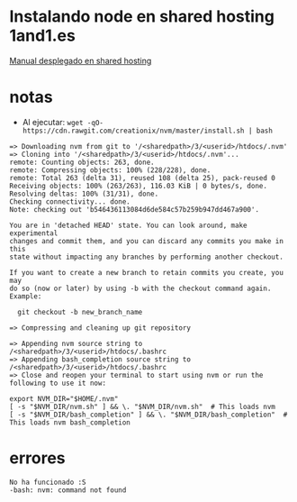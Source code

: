 # Instalando node en shared hosting 1and1.es
[Manual desplegado en shared hosting](http://vinyll.scopyleft.fr/installing-a-custom-version-of-node-on-a-shared-hosting/)

# notas
- Al ejecutar: `wget -qO- https://cdn.rawgit.com/creationix/nvm/master/install.sh | bash`

```
=> Downloading nvm from git to '/<sharedpath>/3/<userid>/htdocs/.nvm'
=> Cloning into '/<sharedpath>/3/<userid>/htdocs/.nvm'...
remote: Counting objects: 263, done.
remote: Compressing objects: 100% (228/228), done.
remote: Total 263 (delta 31), reused 108 (delta 25), pack-reused 0
Receiving objects: 100% (263/263), 116.03 KiB | 0 bytes/s, done.
Resolving deltas: 100% (31/31), done.
Checking connectivity... done.
Note: checking out 'b546436113084d6de584c57b259b947dd467a900'.

You are in 'detached HEAD' state. You can look around, make experimental
changes and commit them, and you can discard any commits you make in this
state without impacting any branches by performing another checkout.

If you want to create a new branch to retain commits you create, you may
do so (now or later) by using -b with the checkout command again. Example:

  git checkout -b new_branch_name

=> Compressing and cleaning up git repository

=> Appending nvm source string to /<sharedpath>/3/<userid>/htdocs/.bashrc
=> Appending bash_completion source string to /<sharedpath>/3/<userid>/htdocs/.bashrc
=> Close and reopen your terminal to start using nvm or run the following to use it now:

export NVM_DIR="$HOME/.nvm"
[ -s "$NVM_DIR/nvm.sh" ] && \. "$NVM_DIR/nvm.sh"  # This loads nvm
[ -s "$NVM_DIR/bash_completion" ] && \. "$NVM_DIR/bash_completion"  # This loads nvm bash_completion
```

# errores

```
No ha funcionado :S
-bash: nvm: command not found
```